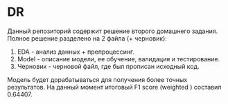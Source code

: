 # DR
Данный репозиторий содержит решение второго домашнего задания. Полное решение разделено на 2 файла (+ черновик):
1. EDA - анализ данных + препроцессинг.
2. Model - описание модели, ее обучение, валидация и тестирование.
3. Черновик - черновой файл, где был прописан исходный код.

Модель будет дорабатываться для получения более точных результатов. На данный момент итоговый F1 score (weighted ) составил 0.64407.
